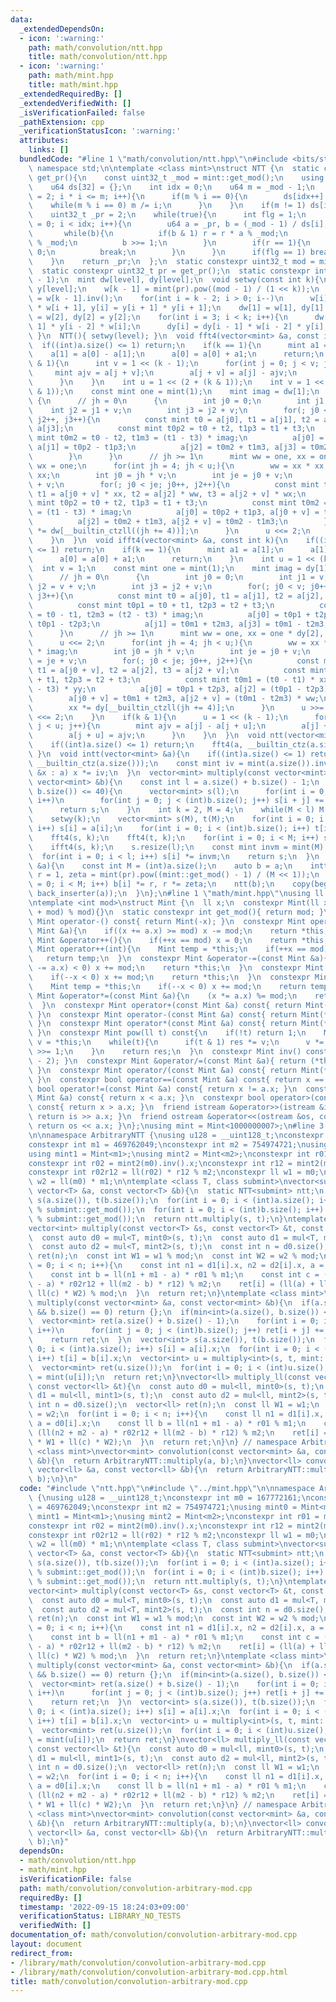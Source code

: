 ```yaml
---
data:
  _extendedDependsOn:
  - icon: ':warning:'
    path: math/convolution/ntt.hpp
    title: math/convolution/ntt.hpp
  - icon: ':warning:'
    path: math/mint.hpp
    title: math/mint.hpp
  _extendedRequiredBy: []
  _extendedVerifiedWith: []
  _isVerificationFailed: false
  _pathExtension: cpp
  _verificationStatusIcon: ':warning:'
  attributes:
    links: []
  bundledCode: "#line 1 \"math/convolution/ntt.hpp\"\n#include <bits/stdc++.h>\nusing\
    \ namespace std;\n\ntemplate <class mint>\nstruct NTT {\n  static constexpr uint32_t\
    \ get_pr(){\n    const uint32_t _mod = mint::get_mod();\n    using u64 = uint64_t;\n\
    \    u64 ds[32] = {};\n    int idx = 0;\n    u64 m = _mod - 1;\n    for(u64 i\
    \ = 2; i * i <= m; i++){\n      if(m % i == 0){\n        ds[idx++] = i;\n    \
    \    while(m % i == 0) m /= i;\n      }\n    }\n    if(m != 1) ds[idx++] = m;\n\
    \    uint32_t _pr = 2;\n    while(true){\n      int flg = 1;\n      for(int i\
    \ = 0; i < idx; i++){\n        u64 a = _pr, b = (_mod - 1) / ds[i], r = 1;\n \
    \       while(b){\n          if(b & 1) r = r * a % _mod;\n          a = a * a\
    \ % _mod;\n          b >>= 1;\n        }\n        if(r == 1){\n          flg =\
    \ 0;\n          break;\n        }\n      }\n      if(flg == 1) break;\n      _pr++;\n\
    \    }\n    return _pr;\n  };\n  static constexpr uint32_t mod = mint::get_mod();\n\
    \  static constexpr uint32_t pr = get_pr();\n  static constexpr int level = __builtin_ctzll(mod\
    \ - 1);\n  mint dw[level], dy[level];\n  void setwy(const int k){\n    mint w[level],\
    \ y[level];\n    w[k - 1] = mint(pr).pow((mod - 1) / (1 << k));\n    y[k - 1]\
    \ = w[k - 1].inv();\n    for(int i = k - 2; i > 0; i--)\n      w[i] = w[i + 1]\
    \ * w[i + 1], y[i] = y[i + 1] * y[i + 1];\n    dw[1] = w[1], dy[1] = y[1], dw[2]\
    \ = w[2], dy[2] = y[2];\n    for(int i = 3; i < k; i++){\n      dw[i] = dw[i -\
    \ 1] * y[i - 2] * w[i];\n      dy[i] = dy[i - 1] * w[i - 2] * y[i];\n    }\n \
    \ }\n  NTT(){ setwy(level); }\n  void fft4(vector<mint> &a, const int k){\n  \
    \  if((int)a.size() <= 1) return;\n    if(k == 1){\n      mint a1 = a[1];\n  \
    \    a[1] = a[0] - a[1];\n      a[0] = a[0] + a1;\n      return;\n    }\n    if(k\
    \ & 1){\n      int v = 1 << (k - 1);\n      for(int j = 0; j < v; j++) {\n   \
    \     mint ajv = a[j + v];\n        a[j + v] = a[j] - ajv;\n        a[j] += ajv;\n\
    \      }\n    }\n    int u = 1 << (2 + (k & 1));\n    int v = 1 << (k - 2 - (k\
    \ & 1));\n    const mint one = mint(1);\n    mint imag = dw[1];\n    while(v)\
    \ {\n      // jh = 0\n      {\n        int j0 = 0;\n        int j1 = v;\n    \
    \    int j2 = j1 + v;\n        int j3 = j2 + v;\n        for(; j0 < v; j0++, j1++,\
    \ j2++, j3++){\n          const mint t0 = a[j0], t1 = a[j1], t2 = a[j2], t3 =\
    \ a[j3];\n          const mint t0p2 = t0 + t2, t1p3 = t1 + t3;\n          const\
    \ mint t0m2 = t0 - t2, t1m3 = (t1 - t3) * imag;\n          a[j0] = t0p2 + t1p3,\
    \ a[j1] = t0p2 - t1p3;\n          a[j2] = t0m2 + t1m3, a[j3] = t0m2 - t1m3;\n\
    \        }\n      }\n      // jh >= 1\n      mint ww = one, xx = one * dw[2],\
    \ wx = one;\n      for(int jh = 4; jh < u;){\n        ww = xx * xx, wx = ww *\
    \ xx;\n        int j0 = jh * v;\n        int je = j0 + v;\n        int j2 = je\
    \ + v;\n        for(; j0 < je; j0++, j2++){\n          const mint t0 = a[j0],\
    \ t1 = a[j0 + v] * xx, t2 = a[j2] * ww, t3 = a[j2 + v] * wx;\n          const\
    \ mint t0p2 = t0 + t2, t1p3 = t1 + t3;\n          const mint t0m2 = t0 - t2, t1m3\
    \ = (t1 - t3) * imag;\n          a[j0] = t0p2 + t1p3, a[j0 + v] = t0p2 - t1p3;\n\
    \          a[j2] = t0m2 + t1m3, a[j2 + v] = t0m2 - t1m3;\n        }\n        xx\
    \ *= dw[__builtin_ctzll((jh += 4))];\n      }\n      u <<= 2;\n      v >>= 2;\n\
    \    }\n  }\n  void ifft4(vector<mint> &a, const int k){\n    if((int)a.size()\
    \ <= 1) return;\n    if(k == 1){\n      mint a1 = a[1];\n      a[1] = a[0] - a[1];\n\
    \      a[0] = a[0] + a1;\n      return;\n    }\n    int u = 1 << (k - 2);\n  \
    \  int v = 1;\n    const mint one = mint(1);\n    mint imag = dy[1];\n    while(u){\n\
    \      // jh = 0\n      {\n        int j0 = 0;\n        int j1 = v;\n        int\
    \ j2 = v + v;\n        int j3 = j2 + v;\n        for(; j0 < v; j0++, j1++, j2++,\
    \ j3++){\n          const mint t0 = a[j0], t1 = a[j1], t2 = a[j2], t3 = a[j3];\n\
    \          const mint t0p1 = t0 + t1, t2p3 = t2 + t3;\n          const mint t0m1\
    \ = t0 - t1, t2m3 = (t2 - t3) * imag;\n          a[j0] = t0p1 + t2p3, a[j2] =\
    \ t0p1 - t2p3;\n          a[j1] = t0m1 + t2m3, a[j3] = t0m1 - t2m3;\n        }\n\
    \      }\n      // jh >= 1\n      mint ww = one, xx = one * dy[2], yy = one;\n\
    \      u <<= 2;\n      for(int jh = 4; jh < u;){\n        ww = xx * xx, yy = xx\
    \ * imag;\n        int j0 = jh * v;\n        int je = j0 + v;\n        int j2\
    \ = je + v;\n        for(; j0 < je; j0++, j2++){\n          const mint t0 = a[j0],\
    \ t1 = a[j0 + v], t2 = a[j2], t3 = a[j2 + v];\n          const mint t0p1 = t0\
    \ + t1, t2p3 = t2 + t3;\n          const mint t0m1 = (t0 - t1) * xx, t2m3 = (t2\
    \ - t3) * yy;\n          a[j0] = t0p1 + t2p3, a[j2] = (t0p1 - t2p3) * ww;\n  \
    \        a[j0 + v] = t0m1 + t2m3, a[j2 + v] = (t0m1 - t2m3) * ww;\n        }\n\
    \        xx *= dy[__builtin_ctzll(jh += 4)];\n      }\n      u >>= 4;\n      v\
    \ <<= 2;\n    }\n    if(k & 1){\n      u = 1 << (k - 1);\n      for(int j = 0;\
    \ j < u; j++){\n        mint ajv = a[j] - a[j + u];\n        a[j] += a[j + u];\n\
    \        a[j + u] = ajv;\n      }\n    }\n  }\n  void ntt(vector<mint> &a){\n\
    \    if((int)a.size() <= 1) return;\n    fft4(a, __builtin_ctz(a.size()));\n \
    \ }\n  void intt(vector<mint> &a){\n    if((int)a.size() <= 1) return;\n    ifft4(a,\
    \ __builtin_ctz(a.size()));\n    const mint iv = mint(a.size()).inv();\n    for(auto\
    \ &x : a) x *= iv;\n  }\n  vector<mint> multiply(const vector<mint> &a, const\
    \ vector<mint> &b){\n    const int l = a.size() + b.size() - 1;\n    if(min<int>(a.size(),\
    \ b.size()) <= 40){\n      vector<mint> s(l);\n      for(int i = 0; i < (int)a.size();\
    \ i++)\n        for(int j = 0; j < (int)b.size(); j++) s[i + j] += a[i] * b[j];\n\
    \      return s;\n    }\n    int k = 2, M = 4;\n    while(M < l) M <<= 1, k++;\n\
    \    setwy(k);\n    vector<mint> s(M), t(M);\n    for(int i = 0; i < (int)a.size();\
    \ i++) s[i] = a[i];\n    for(int i = 0; i < (int)b.size(); i++) t[i] = b[i];\n\
    \    fft4(s, k);\n    fft4(t, k);\n    for(int i = 0; i < M; i++) s[i] *= t[i];\n\
    \    ifft4(s, k);\n    s.resize(l);\n    const mint invm = mint(M).inv();\n  \
    \  for(int i = 0; i < l; i++) s[i] *= invm;\n    return s;\n  }\n  void ntt_doubling(vector<mint>\
    \ &a){\n    const int M = (int)a.size();\n    auto b = a;\n    intt(b);\n    mint\
    \ r = 1, zeta = mint(pr).pow((mint::get_mod() - 1) / (M << 1));\n    for(int i\
    \ = 0; i < M; i++) b[i] *= r, r *= zeta;\n    ntt(b);\n    copy(begin(b), end(b),\
    \ back_inserter(a));\n  }\n};\n#line 1 \"math/mint.hpp\"\nusing ll = long long;\n\
    \ntemplate <int mod>\nstruct Mint {\n  ll x;\n  constexpr Mint(ll x = 0) : x((x\
    \ + mod) % mod){}\n  static constexpr int get_mod(){ return mod; }\n  constexpr\
    \ Mint operator-() const{ return Mint(-x); }\n  constexpr Mint operator+=(const\
    \ Mint &a){\n    if((x += a.x) >= mod) x -= mod;\n    return *this;\n  }\n  constexpr\
    \ Mint &operator++(){\n    if(++x == mod) x = 0;\n    return *this;\n  }\n  constexpr\
    \ Mint operator++(int){\n    Mint temp = *this;\n    if(++x == mod) x = 0;\n \
    \   return temp;\n  }\n  constexpr Mint &operator-=(const Mint &a){\n    if((x\
    \ -= a.x) < 0) x += mod;\n    return *this;\n  }\n  constexpr Mint &operator--(){\n\
    \    if(--x < 0) x += mod;\n    return *this;\n  }\n  constexpr Mint operator--(int){\n\
    \    Mint temp = *this;\n    if(--x < 0) x += mod;\n    return temp;\n  }\n  constexpr\
    \ Mint &operator*=(const Mint &a){\n    (x *= a.x) %= mod;\n    return *this;\n\
    \  }\n  constexpr Mint operator+(const Mint &a) const{ return Mint(*this) += a;\
    \ }\n  constexpr Mint operator-(const Mint &a) const{ return Mint(*this) -= a;\
    \ }\n  constexpr Mint operator*(const Mint &a) const{ return Mint(*this) *= a;\
    \ }\n  constexpr Mint pow(ll t) const{\n    if(!t) return 1;\n    Mint res = 1,\
    \ v = *this;\n    while(t){\n      if(t & 1) res *= v;\n      v *= v;\n      t\
    \ >>= 1;\n    }\n    return res;\n  }\n  constexpr Mint inv() const{ return pow(mod\
    \ - 2); }\n  constexpr Mint &operator/=(const Mint &a){ return (*this) *= a.inv();\
    \ }\n  constexpr Mint operator/(const Mint &a) const{ return Mint(*this) /= a;\
    \ }\n  constexpr bool operator==(const Mint &a) const{ return x == a.x; }\n  constexpr\
    \ bool operator!=(const Mint &a) const{ return x != a.x; }\n  constexpr bool operator<(const\
    \ Mint &a) const{ return x < a.x; }\n  constexpr bool operator>(const Mint &a)\
    \ const{ return x > a.x; }\n  friend istream &operator>>(istream &is, Mint &a){\
    \ return is >> a.x; }\n  friend ostream &operator<<(ostream &os, const Mint &a){\
    \ return os << a.x; }\n};\nusing mint = Mint<1000000007>;\n#line 3 \"math/convolution/convolution-arbitrary-mod.cpp\"\
    \n\nnamespace ArbitraryNTT {\nusing u128 = __uint128_t;\nconstexpr int m0 = 167772161;\n\
    constexpr int m1 = 469762049;\nconstexpr int m2 = 754974721;\nusing mint0 = Mint<m0>;\n\
    using mint1 = Mint<m1>;\nusing mint2 = Mint<m2>;\nconstexpr int r01 = mint1(m0).inv().x;\n\
    constexpr int r02 = mint2(m0).inv().x;\nconstexpr int r12 = mint2(m1).inv().x;\n\
    constexpr int r02r12 = ll(r02) * r12 % m2;\nconstexpr ll w1 = m0;\nconstexpr ll\
    \ w2 = ll(m0) * m1;\n\ntemplate <class T, class submint>\nvector<submint> mul(const\
    \ vector<T> &a, const vector<T> &b){\n  static NTT<submint> ntt;\n  vector<submint>\
    \ s(a.size()), t(b.size());\n  for(int i = 0; i < (int)a.size(); i++) s[i] = ll(a[i]\
    \ % submint::get_mod());\n  for(int i = 0; i < (int)b.size(); i++) t[i] = ll(b[i]\
    \ % submint::get_mod());\n  return ntt.multiply(s, t);\n}\ntemplate <class T>\n\
    vector<int> multiply(const vector<T> &s, const vector<T> &t, const int mod){\n\
    \  const auto d0 = mul<T, mint0>(s, t);\n  const auto d1 = mul<T, mint1>(s, t);\n\
    \  const auto d2 = mul<T, mint2>(s, t);\n  const int n = d0.size();\n  vector<int>\
    \ ret(n);\n  const int W1 = w1 % mod;\n  const int W2 = w2 % mod;\n  for(int i\
    \ = 0; i < n; i++){\n    const int n1 = d1[i].x, n2 = d2[i].x, a = d0[i].x;\n\
    \    const int b = ll(n1 + m1 - a) * r01 % m1;\n    const int c = (ll(n2 + m2\
    \ - a) * r02r12 + ll(m2 - b) * r12) % m2;\n    ret[i] = (ll(a) + ll(b) * W1 +\
    \ ll(c) * W2) % mod;\n  }\n  return ret;\n}\ntemplate <class mint>\nvector<mint>\
    \ multiply(const vector<mint> &a, const vector<mint> &b){\n  if(a.size() == 0\
    \ && b.size() == 0) return {};\n  if(min<int>(a.size(), b.size()) < 128){\n  \
    \  vector<mint> ret(a.size() + b.size() - 1);\n    for(int i = 0; i < (int)a.size();\
    \ i++)\n      for(int j = 0; j < (int)b.size(); j++) ret[i + j] += a[i] * b[j];\n\
    \    return ret;\n  }\n  vector<int> s(a.size()), t(b.size());\n  for(int i =\
    \ 0; i < (int)a.size(); i++) s[i] = a[i].x;\n  for(int i = 0; i < (int)b.size();\
    \ i++) t[i] = b[i].x;\n  vector<int> u = multiply<int>(s, t, mint::get_mod());\n\
    \  vector<mint> ret(u.size());\n  for(int i = 0; i < (int)u.size(); i++) ret[i]\
    \ = mint(u[i]);\n  return ret;\n}\nvector<ll> multiply_ll(const vector<ll> &s,\
    \ const vector<ll> &t){\n  const auto d0 = mul<ll, mint0>(s, t);\n  const auto\
    \ d1 = mul<ll, mint1>(s, t);\n  const auto d2 = mul<ll, mint2>(s, t);\n  const\
    \ int n = d0.size();\n  vector<ll> ret(n);\n  const ll W1 = w1;\n  const ll W2\
    \ = w2;\n  for(int i = 0; i < n; i++){\n    const ll n1 = d1[i].x, n2 = d2[i].x,\
    \ a = d0[i].x;\n    const ll b = ll(n1 + m1 - a) * r01 % m1;\n    const ll c =\
    \ (ll(n2 + m2 - a) * r02r12 + ll(m2 - b) * r12) % m2;\n    ret[i] = (ll(a) + ll(b)\
    \ * W1 + ll(c) * W2);\n  }\n  return ret;\n}\n} // namespace ArbitraryNTT\ntemplate\
    \ <class mint>\nvector<mint> convolution(const vector<mint> &a, const vector<mint>\
    \ &b){\n  return ArbitraryNTT::multiply(a, b);\n}\nvector<ll> convolution_ll(const\
    \ vector<ll> &a, const vector<ll> &b){\n  return ArbitraryNTT::multiply_ll(a,\
    \ b);\n}\n"
  code: "#include \"ntt.hpp\"\n#include \"../mint.hpp\"\n\nnamespace ArbitraryNTT\
    \ {\nusing u128 = __uint128_t;\nconstexpr int m0 = 167772161;\nconstexpr int m1\
    \ = 469762049;\nconstexpr int m2 = 754974721;\nusing mint0 = Mint<m0>;\nusing\
    \ mint1 = Mint<m1>;\nusing mint2 = Mint<m2>;\nconstexpr int r01 = mint1(m0).inv().x;\n\
    constexpr int r02 = mint2(m0).inv().x;\nconstexpr int r12 = mint2(m1).inv().x;\n\
    constexpr int r02r12 = ll(r02) * r12 % m2;\nconstexpr ll w1 = m0;\nconstexpr ll\
    \ w2 = ll(m0) * m1;\n\ntemplate <class T, class submint>\nvector<submint> mul(const\
    \ vector<T> &a, const vector<T> &b){\n  static NTT<submint> ntt;\n  vector<submint>\
    \ s(a.size()), t(b.size());\n  for(int i = 0; i < (int)a.size(); i++) s[i] = ll(a[i]\
    \ % submint::get_mod());\n  for(int i = 0; i < (int)b.size(); i++) t[i] = ll(b[i]\
    \ % submint::get_mod());\n  return ntt.multiply(s, t);\n}\ntemplate <class T>\n\
    vector<int> multiply(const vector<T> &s, const vector<T> &t, const int mod){\n\
    \  const auto d0 = mul<T, mint0>(s, t);\n  const auto d1 = mul<T, mint1>(s, t);\n\
    \  const auto d2 = mul<T, mint2>(s, t);\n  const int n = d0.size();\n  vector<int>\
    \ ret(n);\n  const int W1 = w1 % mod;\n  const int W2 = w2 % mod;\n  for(int i\
    \ = 0; i < n; i++){\n    const int n1 = d1[i].x, n2 = d2[i].x, a = d0[i].x;\n\
    \    const int b = ll(n1 + m1 - a) * r01 % m1;\n    const int c = (ll(n2 + m2\
    \ - a) * r02r12 + ll(m2 - b) * r12) % m2;\n    ret[i] = (ll(a) + ll(b) * W1 +\
    \ ll(c) * W2) % mod;\n  }\n  return ret;\n}\ntemplate <class mint>\nvector<mint>\
    \ multiply(const vector<mint> &a, const vector<mint> &b){\n  if(a.size() == 0\
    \ && b.size() == 0) return {};\n  if(min<int>(a.size(), b.size()) < 128){\n  \
    \  vector<mint> ret(a.size() + b.size() - 1);\n    for(int i = 0; i < (int)a.size();\
    \ i++)\n      for(int j = 0; j < (int)b.size(); j++) ret[i + j] += a[i] * b[j];\n\
    \    return ret;\n  }\n  vector<int> s(a.size()), t(b.size());\n  for(int i =\
    \ 0; i < (int)a.size(); i++) s[i] = a[i].x;\n  for(int i = 0; i < (int)b.size();\
    \ i++) t[i] = b[i].x;\n  vector<int> u = multiply<int>(s, t, mint::get_mod());\n\
    \  vector<mint> ret(u.size());\n  for(int i = 0; i < (int)u.size(); i++) ret[i]\
    \ = mint(u[i]);\n  return ret;\n}\nvector<ll> multiply_ll(const vector<ll> &s,\
    \ const vector<ll> &t){\n  const auto d0 = mul<ll, mint0>(s, t);\n  const auto\
    \ d1 = mul<ll, mint1>(s, t);\n  const auto d2 = mul<ll, mint2>(s, t);\n  const\
    \ int n = d0.size();\n  vector<ll> ret(n);\n  const ll W1 = w1;\n  const ll W2\
    \ = w2;\n  for(int i = 0; i < n; i++){\n    const ll n1 = d1[i].x, n2 = d2[i].x,\
    \ a = d0[i].x;\n    const ll b = ll(n1 + m1 - a) * r01 % m1;\n    const ll c =\
    \ (ll(n2 + m2 - a) * r02r12 + ll(m2 - b) * r12) % m2;\n    ret[i] = (ll(a) + ll(b)\
    \ * W1 + ll(c) * W2);\n  }\n  return ret;\n}\n} // namespace ArbitraryNTT\ntemplate\
    \ <class mint>\nvector<mint> convolution(const vector<mint> &a, const vector<mint>\
    \ &b){\n  return ArbitraryNTT::multiply(a, b);\n}\nvector<ll> convolution_ll(const\
    \ vector<ll> &a, const vector<ll> &b){\n  return ArbitraryNTT::multiply_ll(a,\
    \ b);\n}"
  dependsOn:
  - math/convolution/ntt.hpp
  - math/mint.hpp
  isVerificationFile: false
  path: math/convolution/convolution-arbitrary-mod.cpp
  requiredBy: []
  timestamp: '2022-09-15 18:24:03+09:00'
  verificationStatus: LIBRARY_NO_TESTS
  verifiedWith: []
documentation_of: math/convolution/convolution-arbitrary-mod.cpp
layout: document
redirect_from:
- /library/math/convolution/convolution-arbitrary-mod.cpp
- /library/math/convolution/convolution-arbitrary-mod.cpp.html
title: math/convolution/convolution-arbitrary-mod.cpp
---
```

